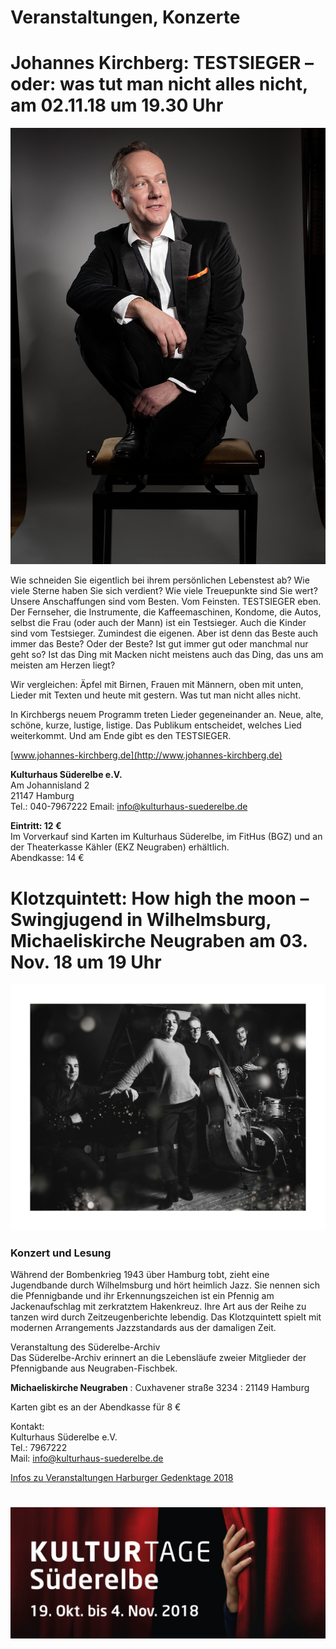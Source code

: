 # Veranstaltungen, Konzerte




# Johannes Kirchberg: TESTSIEGER – oder: was tut man nicht alles nicht, am 02.11.18 um 19.30 Uhr 

![](/img/Kirchberg_Testsieger_2.jpg)

Wie schneiden Sie eigentlich bei ihrem persönlichen Lebenstest ab? Wie viele Sterne haben
Sie sich verdient? Wie viele Treuepunkte sind Sie wert? Unsere Anschaffungen sind vom Besten.
Vom Feinsten. TESTSIEGER eben. Der Fernseher, die Instrumente, die Kaffeemaschinen, Kondome, die Autos,
selbst die Frau (oder auch der Mann) ist ein Testsieger. Auch die Kinder sind vom Testsieger. Zumindest die
eigenen. Aber ist denn das Beste auch immer das Beste? Oder der Beste? Ist gut immer gut oder
manchmal nur geht so? Ist das Ding mit Macken nicht meistens auch das Ding, das uns am meisten am Herzen liegt?

Wir vergleichen: Äpfel mit Birnen, Frauen mit Männern, oben mit unten, Lieder mit Texten
und heute mit gestern. Was tut man nicht alles nicht.

In Kirchbergs neuem Programm treten Lieder gegeneinander an. Neue, alte, schöne, kurze,
lustige, listige. Das Publikum entscheidet, welches Lied weiterkommt. Und am Ende gibt es den TESTSIEGER.


[www.johannes-kirchberg.de](http://www.johannes-kirchberg.de)

**Kulturhaus Süderelbe e.V.**  
Am Johannisland 2  
21147 Hamburg  
Tel.: 040-7967222
Email: info@kulturhaus-suederelbe.de  

**Eintritt: 12 €**  
Im Vorverkauf sind Karten im Kulturhaus Süderelbe, im FitHus (BGZ) und
an der Theaterkasse Kähler (EKZ Neugraben) erhältlich.  
Abendkasse: 14 €




# Klotzquintett: How high the moon – Swingjugend in Wilhelmsburg, Michaeliskirche Neugraben am 03. Nov. 18 um 19 Uhr 

![](/img/KlotzQuintett.jpg)

### Konzert und Lesung

Während der Bombenkrieg 1943 über Hamburg tobt, zieht eine Jugendbande durch Wilhelmsburg und hört heimlich Jazz. 
Sie nennen sich die Pfennigbande und ihr Erkennungszeichen ist ein Pfennig am Jackenaufschlag mit zerkratztem Hakenkreuz.
Ihre Art aus der Reihe zu tanzen wird durch Zeitzeugenberichte lebendig. Das Klotzquintett spielt mit modernen Arrangements
Jazzstandards aus der damaligen Zeit.  

Veranstaltung des Süderelbe-Archiv  
Das Süderelbe-Archiv erinnert an die Lebensläufe zweier Mitglieder der Pfennigbande aus Neugraben-Fischbek. 

**Michaeliskirche Neugraben**
:   Cuxhavener straße 3234 
:   21149 Hamburg  

Karten gibt es an der Abendkasse für 8 €

Kontakt:  
Kulturhaus Süderelbe e.V.  
Tel.: 7967222  
Mail: info@kulturhaus-suederelbe.de 
  
[Infos zu Veranstaltungen Harburger Gedenktage 2018](http://gedenken-in-harburg.de/start/veranstaltungen/veranstaltungsdetails/event/harburger-gedenktage-2018/)




# ![](/img/kulturtage-2018-logo.jpg)
